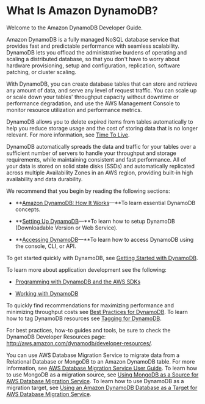 # What Is Amazon DynamoDB?<a name="Introduction"></a>

Welcome to the Amazon DynamoDB Developer Guide\.

Amazon DynamoDB is a fully managed NoSQL database service that provides fast and predictable performance with seamless scalability\. DynamoDB lets you offload the administrative burdens of operating and scaling a distributed database, so that you don't have to worry about hardware provisioning, setup and configuration, replication, software patching, or cluster scaling\.

With DynamoDB, you can create database tables that can store and retrieve any amount of data, and serve any level of request traffic\. You can scale up or scale down your tables' throughput capacity without downtime or performance degradation, and use the AWS Management Console to monitor resource utilization and performance metrics\.

 DynamoDB allows you to delete expired items from tables automatically to help you reduce storage usage and the cost of storing data that is no longer relevant\. For more information, see [Time To Live](TTL.md)\. 

DynamoDB automatically spreads the data and traffic for your tables over a sufficient number of servers to handle your throughput and storage requirements, while maintaining consistent and fast performance\. All of your data is stored on solid state disks \(SSDs\) and automatically replicated across multiple Availability Zones in an AWS region, providing built\-in high availability and data durability\. 

We recommend that you begin by reading the following sections:

+ **[Amazon DynamoDB: How It Works](HowItWorks.md)—**To learn essential DynamoDB concepts\.

+ **[Setting Up DynamoDB](SettingUp.md)—**To learn how to setup DynamoDB \(Downloadable Version or Web Service\)\.

+ **[Accessing DynamoDB](AccessingDynamoDB.md)—**To learn how to access DynamoDB using the console, CLI, or API\. 

 To get started quickly with DynamoDB, see [Getting Started with DynamoDB](GettingStarted.md)\. 

To learn more about application development see the following:

+ [Programming with DynamoDB and the AWS SDKs](Programming.md)

+ [Working with DynamoDB](WorkingWithDynamo.md)

 To quickly find recommendations for maximizing performance and minimizing throughput costs see [Best Practices for DynamoDB](BestPractices.md)\. To learn how to tag DynamoDB resources see [Tagging for DynamoDB](Tagging.md)\. 

For best practices, how\-to guides and tools, be sure to check the DynamoDB Developer Resources page: [http://aws\.amazon\.com/dynamodb/developer\-resources/](https://aws.amazon.com/dynamodb/developer-resources/)\. 

 You can use AWS Database Migration Service to migrate data from a Relational Database or MongoDB to an Amazon DynamoDB table\. For more information, see [AWS Database Migration Service User Guide](http://docs.aws.amazon.com/dms/latest/userguide/)\. To learn how to use MongoDB as a migration source, see [Using MongoDB as a Source for AWS Database Migration Service](http://docs.aws.amazon.com/dms/latest/userguide/CHAP_Source.MongoDB.html)\. To learn how to use DynamoDB as a migration target, see [Using an Amazon DynamoDB Database as a Target for AWS Database Migration Service](http://docs.aws.amazon.com/dms/latest/userguide/CHAP_Target.DynamoDB.html)\. 